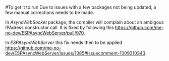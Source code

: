 #To get it to run
Due to issues with a few packages not being updated, a few manual corrections needs to be made. 

In *AsyncWebSocket* package, the compiler will complain about an ambigous IPAdress constructor call. It is fixed by following this https://github.com/me-no-dev/ESPAsyncWebServer/pull/970.

In *ESPAsyncWebServer* this fix needs then to be applied https://github.com/me-no-dev/ESPAsyncWebServer/issues/1085#issuecomment-1009310343.
